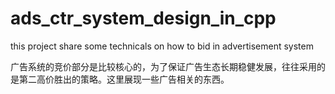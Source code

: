 # ads_ctr_system_design_in_cpp
this project share some technicals on how to bid in advertisement system

广告系统的竞价部分是比较核心的，为了保证广告生态长期稳健发展，往往采用的是第二高价胜出的策略。这里展现一些广告相关的东西。

